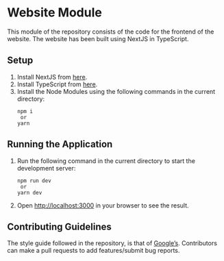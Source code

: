 # Website Module

This module of the repository consists of the code for the frontend of the website. The website has been built using NextJS in TypeScript. 

## Setup

1. Install NextJS from [here](https://nextjs.org/docs).
2. Install TypeScript from [here](https://www.typescriptlang.org/download).
3. Install the Node Modules using the following commands in the current directory:
   ``` 
   npm i
    or
   yarn
   ```
## Running the Application

1. Run the following command in the current directory to start the development server:
   ```
   npm run dev
    or
   yarn dev
   ```
2. Open [http://localhost:3000](http://localhost:3000) in your browser to see the result.

## Contributing Guidelines

The style guide followed in the repository, is that of [Google’s](https://google.github.io/styleguide/tsguide.html). Contributors can make a pull requests to add features/submit bug reports.

